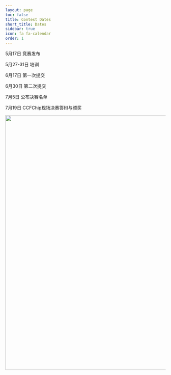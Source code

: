 ```yaml
---
layout: page
toc: false
title: Contest Dates
short_title: Dates
sidebar: true
icon: fa fa-calendar
order: 1
---
```

5月17日 竞赛发布

5月27-31日 培训

6月17日 第一次提交

6月30日 第二次提交

7月5日 公布决赛名单 

7月19日 CCFChip现场决赛答辩与颁奖

<p align="middle">
    <img src="{% link media/CCC_2023_flow.png %}" width="800" class="center">
</p>
